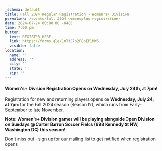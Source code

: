 ```yaml
---
_schema: default
title: Fall 2024 Regular Registration - Women's+ Division
permalink: /events/fall-2024-womensplus-registration/
date: 2024-07-24 00:00:00 -0400
time: 7:00 pm
button:
  text: REGISTER HERE
  link: https://forms.gle/1nTtQ7o2F8nEP1MW6
  visible: false
location:
  name: ''
  address: ''
  city: ''
  state: ''
  zip: ''
---
```

#### Women's+ Division Registration Opens on Wednesday, July 24th, at 7pm!

Registration for new and returning players opens on **Wednesday, July 24, at 7pm** for the Fall 2024 season (Season IV), which runs from Early-September to late November.&nbsp;

**Note: Women's+ Division games will be playing alongside Open Division on Sundays @ Carter Barron Soccer Fields (698 Kennedy St NW, Washington DC)**&nbsp;**this season!**&nbsp;

Don't miss out - [sign up for our mailing list to get notified](http://eepurl.com/c9JkQz) when registration opens!